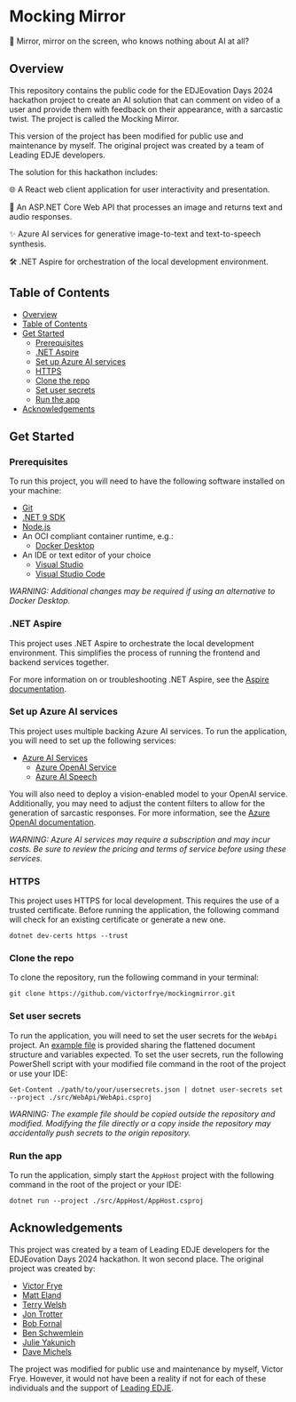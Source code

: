 # Mocking Mirror

🤡 Mirror, mirror on the screen, who knows nothing about AI at all?

## Overview

This repository contains the public code for the EDJEovation Days 2024 hackathon project to create an AI solution that can comment on video of a user and provide them with feedback on their appearance, with a sarcastic twist. The project is called the Mocking Mirror.

This version of the project has been modified for public use and maintenance by myself. The original project was created by a team of Leading EDJE developers.

The solution for this hackathon includes:

🌐 A React web client application for user interactivity and presentation.

💜 An ASP.NET Core Web API that processes an image and returns text and audio responses.

✨ Azure AI services for generative image-to-text and text-to-speech synthesis.

🛠️ .NET Aspire for orchestration of the local development environment.

## Table of Contents

- [Overview](#overview)
- [Table of Contents](#table-of-contents)
- [Get Started](#get-started)
  - [Prerequisites](#prerequisites)
  - [.NET Aspire](#net-aspire)
  - [Set up Azure AI services](#set-up-azure-ai-services)
  - [HTTPS](#https)
  - [Clone the repo](#clone-the-repo)
  - [Set user secrets](#set-user-secrets)
  - [Run the app](#run-the-app)
- [Acknowledgements](#acknowledgements)

## Get Started

### Prerequisites

To run this project, you will need to have the following software installed on your machine:

- [Git](https://git-scm.com/downloads)
- [.NET 9 SDK](https://dotnet.microsoft.com/en-us/download)
- [Node.js](https://nodejs.org/en/download/)
- An OCI compliant container runtime, e.g.:
  - [Docker Desktop](https://www.docker.com/get-started/)
- An IDE or text editor of your choice
  - [Visual Studio](https://visualstudio.microsoft.com/downloads/)
  - [Visual Studio Code](https://code.visualstudio.com/download)

*WARNING: Additional changes may be required if using an alternative to Docker Desktop.*

### .NET Aspire

This project uses .NET Aspire to orchestrate the local development environment. This simplifies the process of running the frontend and backend services together.

For more information on or troubleshooting .NET Aspire, see the [Aspire documentation](https://learn.microsoft.com/en-us/dotnet/aspire/get-started/aspire-overview).

### Set up Azure AI services

This project uses multiple backing Azure AI services. To run the application, you will need to set up the following services:

- [Azure AI Services](https://azure.microsoft.com/en-us/products/ai-services/)
  - [Azure OpenAI Service](https://azure.microsoft.com/en-us/products/ai-services/openai-service)
  - [Azure AI Speech](https://azure.microsoft.com/en-us/products/ai-services/ai-speech/)

You will also need to deploy a vision-enabled model to your OpenAI service. Additionally, you may need to adjust the content filters to allow for the generation of sarcastic responses. For more information, see the [Azure OpenAI documentation](https://learn.microsoft.com/en-us/azure/ai-services/openai/).

*WARNING: Azure AI services may require a subscription and may incur costs. Be sure to review the pricing and terms of service before using these services.*

### HTTPS

This project uses HTTPS for local development. This requires the use of a trusted certificate. Before running the application, the following command will check for an existing certificate or generate a new one.

```pwsh
dotnet dev-certs https --trust
```

### Clone the repo

To clone the repository, run the following command in your terminal:

```pwsh
git clone https://github.com/victorfrye/mockingmirror.git
```

### Set user secrets

To run the application, you will need to set the user secrets for the `WebApi` project. An [example file](./src/WebApi/secrets.Example.json) is provided sharing the flattened document structure and variables expected. To set the user secrets, run the following PowerShell script with your modified file command in the root of the project or use your IDE:

```pwsh
Get-Content ./path/to/your/usersecrets.json | dotnet user-secrets set --project ./src/WebApi/WebApi.csproj
```

*WARNING: The example file should be copied outside the repository and modified. Modifying the file directly or a copy inside the repository may accidentally push secrets to the origin repository.*

### Run the app

To run the application, simply start the `AppHost` project with the following command in the root of the project or your IDE:

```pwsh
dotnet run --project ./src/AppHost/AppHost.csproj
```

## Acknowledgements

This project was created by a team of Leading EDJE developers for the EDJEovation Days 2024 hackathon. It won second place. The original project was created by:

- [Victor Frye](https://linkedin.com/in/victorfrye)
- [Matt Eland](https://linkedin.com/in/matteland/)
- [Terry Welsh](https://linkedin.com/in/terry-welsh/)
- [Jon Trotter](https://linkedin.com/in/jon-trotter/)
- [Bob Fornal](https://linkedin.com/in/rfornal/)
- [Ben Schwemlein](https://linkedin.com/in/benschwemlein/)
- [Julie Yakunich](https://linkedin.com/in/julieyakunich/)
- [Dave Michels](https://linkedin.com/in/davidmichels/)

The project was modified for public use and maintenance by myself, Victor Frye. However, it would not have been a reality if not for each of these individuals and the support of [Leading EDJE](https://leadingedje.com/).

